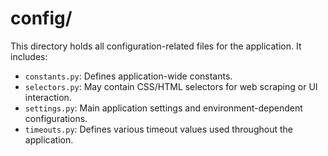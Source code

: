 # config/

This directory holds all configuration-related files for the application. It includes:

-   `constants.py`: Defines application-wide constants.
-   `selectors.py`: May contain CSS/HTML selectors for web scraping or UI interaction.
-   `settings.py`: Main application settings and environment-dependent configurations.
-   `timeouts.py`: Defines various timeout values used throughout the application.